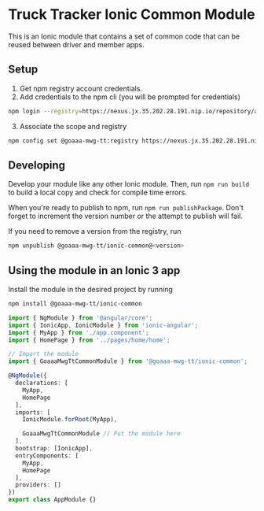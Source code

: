 # Truck Tracker Ionic Common Module

This is an Ionic module that contains a set of common code that can be reused between driver and member apps.

## Setup

1. Get npm registry account credentials.
2. Add credentials to the npm cli (you will be prompted for credentials)
```bash
npm login --registry=https://nexus.jx.35.202.28.191.nip.io/repository/aaa-tt-shared/ --scope=@goaaa-mwg-tt
```
3. Associate the scope and registry
```bash
npm config set @goaaa-mwg-tt:registry https://nexus.jx.35.202.28.191.nip.io/repository/aaa-tt-shared/
```

## Developing

Develop your module like any other Ionic module. Then, run `npm run build` to build a local copy and check for compile time errors.

When you're ready to publish to npm, run `npm run publishPackage`. Don't forget to increment the version number or the attempt to publish will fail.

If you need to remove a version from the registry, run 
```bash
npm unpublish @goaaa-mwg-tt/ionic-common@<version>
```

## Using the module in an Ionic 3 app

Install the module in the desired project by running
```bash
npm install @goaaa-mwg-tt/ionic-common
```

```typescript
import { NgModule } from '@angular/core';
import { IonicApp, IonicModule } from 'ionic-angular';
import { MyApp } from './app.component';
import { HomePage } from '../pages/home/home';

// Import the module
import { GoaaaMwgTtCommonModule } from '@goaaa-mwg-tt/ionic-common';

@NgModule({
  declarations: [
    MyApp,
    HomePage
  ],
  imports: [
    IonicModule.forRoot(MyApp),

    GoaaaMwgTtCommonModule // Put the module here
  ],
  bootstrap: [IonicApp],
  entryComponents: [
    MyApp,
    HomePage
  ],
  providers: []
})
export class AppModule {}
```
